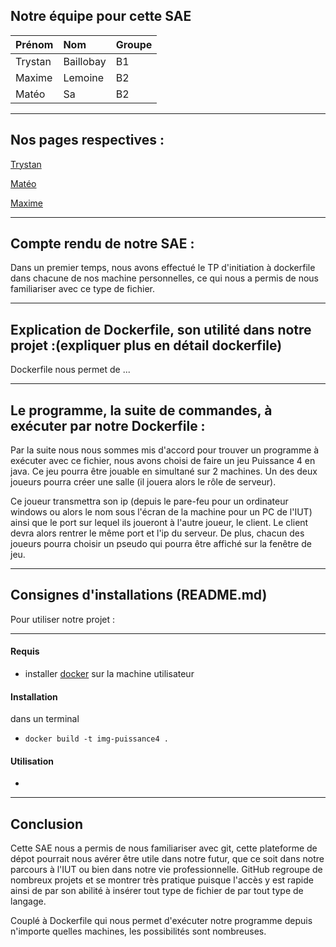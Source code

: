## Notre équipe pour cette SAE

| Prénom       | Nom               | Groupe |
|:-------------|:------------------|:-------|
| Trystan      | Baillobay         | B1     |
| Maxime       | Lemoine           | B2     |
| Matéo        | Sa                | B2     |

* * *

## Nos pages respectives :

[Trystan](https://github.com/ydroo)

[Matéo](https://github.com/MatKim76)

[Maxime](https://github.com/Maximeuuu)

* * *

## Compte rendu de notre SAE : 

Dans un premier temps, nous avons effectué le TP d'initiation à dockerfile dans chacune de nos machine personnelles, ce qui 
nous a permis de nous familiariser avec ce type de fichier. 

* * *

## Explication de Dockerfile, son utilité dans notre projet :(expliquer plus en détail dockerfile)

Dockerfile nous permet de ...

* * *

## Le programme, la suite de commandes, à exécuter par notre Dockerfile :

Par la suite nous nous sommes mis d'accord pour trouver un programme à exécuter avec ce fichier, nous avons choisi de faire un
jeu Puissance 4 en java. Ce jeu pourra être jouable en simultané sur 2 machines. Un des deux joueurs pourra créer une salle
(il jouera alors le rôle de serveur). 

Ce joueur transmettra son ip (depuis le pare-feu pour un ordinateur windows ou alors le 
nom sous l'écran de la machine pour un PC de l'IUT) ainsi que le port sur lequel ils joueront à l'autre joueur, le client.
Le client devra alors rentrer le même port et l'ip du serveur. De plus, chacun des joueurs pourra choisir un pseudo qui pourra 
être affiché sur la fenêtre de jeu.

* * *

## Consignes d'installations (README.md)

Pour utiliser notre projet :

* * *

#### Requis

- installer [docker](https://www.docker.com/) sur la machine utilisateur

#### Installation

dans un terminal
- ``docker build -t img-puissance4 .``

#### Utilisation

- ````

* * *

## Conclusion

Cette SAE nous a permis de nous familiariser avec git, cette plateforme de dépot pourrait nous avérer être utile dans notre 
futur, que ce soit dans notre parcours à l'IUT ou bien dans notre vie professionnelle.
GitHub regroupe de nombreux projets et se montrer très pratique puisque l'accès y est rapide ainsi de par son abilité à 
insérer tout type de fichier de par tout type de langage.

Couplé à Dockerfile qui nous permet d'exécuter notre programme depuis n'importe quelles machines, les possibilités sont 
nombreuses.
